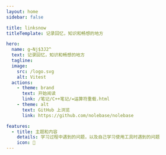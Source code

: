 ```yaml
---
layout: home
sidebar: false

title: linksnow
titleTemplate: 记录回忆，知识和畅想的地方

hero:
  name: g~Nj$3J2^
  text: 记录回忆，知识和畅想的地方
  tagline: 
  image:
    src: /logo.svg
    alt: Vitest
  actions:
    - theme: brand
      text: 开始阅读
      link: /笔记/C++笔记/=运算符重载.html
    - theme: alt
      text: GitHub 上浏览
      link: https://github.com/nolebase/nolebase

features:
  - title: 主题和内容
    details: 学习过程中遇到的问题，以及自己学习使用工具时遇到的问题
    icon: 🌈
---
```


<HomePage />

